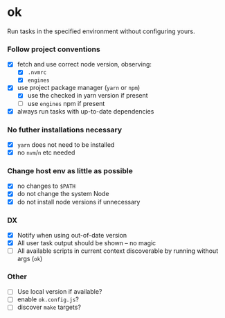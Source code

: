 # ok

Run tasks in the specified environment without configuring yours.

### Follow project conventions

-   [x] fetch and use correct node version, observing:
    -   [x] `.nvmrc`
    -   [x] `engines`
-   [x] use project package manager (`yarn` or `npm`)
    -   [x] use the checked in yarn version if present
    -   [ ] use `engines` npm if present
-   [x] always run tasks with up-to-date dependencies

### No futher installations necessary

-   [x] `yarn` does not need to be installed
-   [x] no `nvm`/`n` etc needed

### Change host env as little as possible

-   [x] no changes to `$PATH`
-   [x] do not change the system Node
-   [x] do not install node versions if unnecessary

### DX

-   [x] Notify when using out-of-date version
-   [x] All user task output should be shown – no magic
-   [ ] All available scripts in current context discoverable by running without args (`ok`)

### Other

-   [ ] Use local version if available?
-   [ ] enable `ok.config.js`?
-   [ ] discover `make` targets?

